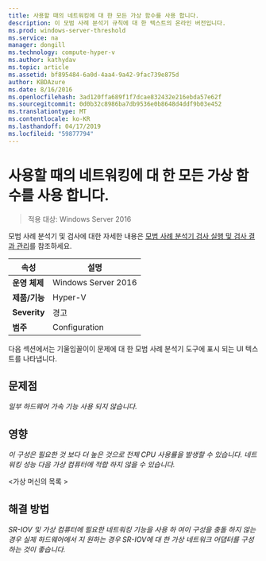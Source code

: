 ```yaml
---
title: 사용할 때의 네트워킹에 대 한 모든 가상 함수를 사용 합니다.
description: 이 모범 사례 분석기 규칙에 대 한 텍스트의 온라인 버전입니다.
ms.prod: windows-server-threshold
ms.service: na
manager: dongill
ms.technology: compute-hyper-v
ms.author: kathydav
ms.topic: article
ms.assetid: bf895484-6a0d-4aa4-9a42-9fac739e875d
author: KBDAzure
ms.date: 8/16/2016
ms.openlocfilehash: 3ad120ffa689f1f7dcae832432e216ebda57e62f
ms.sourcegitcommit: 0d0b32c8986ba7db9536e0b8648d4ddf9b03e452
ms.translationtype: MT
ms.contentlocale: ko-KR
ms.lasthandoff: 04/17/2019
ms.locfileid: "59877794"
---
```

# <a name="use-all-virtual-functions-for-networking-when-they-are-available"></a>사용할 때의 네트워킹에 대 한 모든 가상 함수를 사용 합니다.

>적용 대상: Windows Server 2016

모범 사례 분석기 및 검사에 대한 자세한 내용은 [모범 사례 분석기 검사 실행 및 검사 결과 관리](https://go.microsoft.com/fwlink/p/?LinkID=223177)를 참조하세요.  
  
|속성|설명|  
|-|-|  
|**운영 체제**|Windows Server 2016|  
|**제품/기능**|Hyper-V|  
|**Severity**|경고|  
|**범주**|Configuration|  
  
다음 섹션에서는 기울임꼴이이 문제에 대 한 모범 사례 분석기 도구에 표시 되는 UI 텍스트를 나타냅니다.  
  
## <a name="issue"></a>문제점  
*일부 하드웨어 가속 기능 사용 되지 않습니다.*  
  
## <a name="impact"></a>영향  
*이 구성은 필요한 것 보다 더 높은 것으로 전체 CPU 사용률을 발생할 수 있습니다. 네트워킹 성능 다음 가상 컴퓨터에 적합 하지 않을 수 있습니다.*  
  
\<가상 머신의 목록 >  
  
## <a name="resolution"></a>해결 방법  
*SR-IOV 및 가상 컴퓨터에 필요한 네트워킹 기능을 사용 하 여이 구성을 충돌 하지 않는 경우 실제 하드웨어에서 지 원하는 경우 SR-IOV에 대 한 가상 네트워크 어댑터를 구성 하는 것이 좋습니다.*  
  


